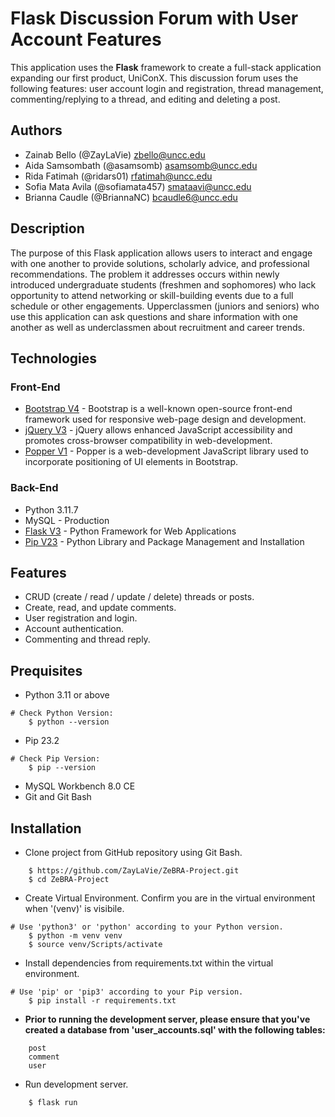 # Flask Discussion Forum with User Account Features

This application uses the **Flask** framework to create a full-stack application expanding our first product, UniConX. 
This discussion forum uses the following features: user account login and registration, thread management, commenting/replying to a thread, and editing and deleting a post.

## Authors

- Zainab Bello (@ZayLaVie) zbello@uncc.edu
- Aida Samsombath (@asamsomb) asamsomb@uncc.edu
- Rida Fatimah (@ridars01) rfatimah@uncc.edu
- Sofia Mata Avila (@sofiamata457) smataavi@uncc.edu
- Brianna Caudle (@BriannaNC) bcaudle6@uncc.edu

## Description

The purpose of this Flask application allows users to interact and engage with one another to provide solutions, scholarly advice, and professional recommendations.
The problem it addresses occurs within newly introduced undergraduate students (freshmen and sophomores) who lack opportunity to attend networking or skill-building events due to a full schedule or other engagements.
Upperclassmen (juniors and seniors) who use this application can ask questions and share information with one another as well as underclassmen about recruitment and career trends.

## Technologies

### Front-End

* [Bootstrap V4](https://getbootstrap.com) - Bootstrap is a well-known open-source front-end framework used for responsive web-page design and development.
* [jQuery V3](https://api.jquery.com) - jQuery allows enhanced JavaScript accessibility and promotes cross-browser compatibility in web-development.
* [Popper V1](https://popper.js.org/docs/v2) - Popper is a web-development JavaScript library used to incorporate positioning of UI elements in Bootstrap.

### Back-End 

* Python 3.11.7
* MySQL - Production
* [Flask V3](https://flask.palletsprojects.com/en/3.0.x) - Python Framework for Web Applications
* [Pip V23](https://pypi.org/project/pip/23.2.1) - Python Library and Package Management and Installation

## Features

* CRUD (create / read / update / delete) threads or posts.
* Create, read, and update comments.
* User registration and login.
* Account authentication.
* Commenting and thread reply.

## Prequisites

* Python 3.11 or above
```shell
# Check Python Version:
    $ python --version
```

* Pip 23.2
```shell
# Check Pip Version:
    $ pip --version
```

* MySQL Workbench 8.0 CE 
* Git and Git Bash

## Installation

* Clone project from GitHub repository using Git Bash.

```shell
    $ https://github.com/ZayLaVie/ZeBRA-Project.git
    $ cd ZeBRA-Project
```

* Create Virtual Environment. Confirm you are in the virtual environment when '(venv)' is visibile.

```shell
# Use 'python3' or 'python' according to your Python version. 
    $ python -m venv venv
    $ source venv/Scripts/activate
```

* Install dependencies from requirements.txt within the virtual environment. 

```shell
# Use 'pip' or 'pip3' according to your Pip version.
    $ pip install -r requirements.txt
```

* **Prior to running the development server, please ensure that you've created a database from 'user_accounts.sql' with the following tables:**

```shell
    post
    comment
    user
```

* Run development server.

```shell
    $ flask run
```